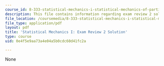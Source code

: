 ```yaml
---
course_id: 8-333-statistical-mechanics-i-statistical-mechanics-of-particles-fall-2013
description: This file contains information regarding exam review 2 solution.
file_location: /coursemedia/8-333-statistical-mechanics-i-statistical-mechanics-of-particles-fall-2013/0e4f5e9aa73a4e04a5b0cdc60d41fc2a_MIT8_333F13_ExamReview2Sol.pdf
file_type: application/pdf
layout: pdf
title: 'Statistical Mechanics I: Exam Review 2 Solution'
type: course
uid: 0e4f5e9aa73a4e04a5b0cdc60d41fc2a

---
```

None